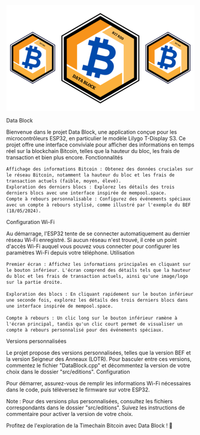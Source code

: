 ![Data Block](src/media/logo/DataBlock_logo.png)

Data Block

Bienvenue dans le projet Data Block, une application conçue pour les microcontrôleurs ESP32, en particulier le modèle Lilygo T-Display S3. Ce projet offre une interface conviviale pour afficher des informations en temps réel sur la blockchain Bitcoin, telles que la hauteur du bloc, les frais de transaction et bien plus encore.
Fonctionnalités

    Affichage des informations Bitcoin : Obtenez des données cruciales sur le réseau Bitcoin, notamment la hauteur du bloc et les frais de transaction actuels (faible, moyen, élevé).
    Exploration des derniers blocs : Explorez les détails des trois derniers blocs avec une interface inspirée de mempool.space.
    Compte à rebours personnalisable : Configurez des événements spéciaux avec un compte à rebours stylisé, comme illustré par l'exemple du BEF (18/05/2024).

Configuration Wi-Fi

Au démarrage, l'ESP32 tente de se connecter automatiquement au dernier réseau Wi-Fi enregistré. Si aucun réseau n'est trouvé, il crée un point d'accès Wi-Fi auquel vous pouvez vous connecter pour configurer les paramètres Wi-Fi depuis votre téléphone.
Utilisation

    Premier écran : Affichez les informations principales en cliquant sur le bouton inférieur. L'écran comprend des détails tels que la hauteur du bloc et les frais de transaction actuels, ainsi qu'une image/logo sur la partie droite.

    Exploration des blocs : En cliquant rapidement sur le bouton inférieur une seconde fois, explorez les détails des trois derniers blocs dans une interface inspirée de mempool.space.

    Compte à rebours : Un clic long sur le bouton inférieur ramène à l'écran principal, tandis qu'un clic court permet de visualiser un compte à rebours personnalisé pour des événements spéciaux.

Versions personnalisées

Le projet propose des versions personnalisées, telles que la version BEF et la version Seigneur des Anneaux (LOTR). Pour basculer entre ces versions, commentez le fichier "DataBlock.cpp" et décommentez la version de votre choix dans le dossier "src/editions".
Configuration

Pour démarrer, assurez-vous de remplir les informations Wi-Fi nécessaires dans le code, puis téléversez le firmware sur votre ESP32.

Note : Pour des versions plus personnalisées, consultez les fichiers correspondants dans le dossier "src/editions". Suivez les instructions de commentaire pour activer la version de votre choix.

Profitez de l'exploration de la Timechain Bitcoin avec Data Block ! 🚀
